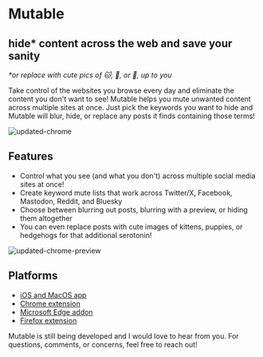 # Mutable

## hide* content across the web and save your sanity

_*or replace with cute pics of 🐱, 🐶, or 🦔, up to you_


Take control of the websites you browse every day and eliminate the content you don't want to see! Mutable helps you mute unwanted content across multiple sites at once. Just pick the keywords you want to hide and Mutable will blur, hide, or replace any posts it finds containing those terms!


![updated-chrome](https://github.com/IdreesInc/Mutable/assets/4875804/deb34901-e614-4468-a406-7afcedd0dfba)


## Features

- Control what you see (and what you don't) across multiple social media sites at once!
- Create keyword mute lists that work across Twitter/X, Facebook, Mastodon, Reddit, and Bluesky
- Choose between blurring out posts, blurring with a preview, or hiding them altogether
- You can even replace posts with cute images of kittens, puppies, or hedgehogs for that additional serotonin!

![updated-chrome-preview](https://github.com/IdreesInc/Mutable/assets/4875804/71e0ee6f-c4b8-4ba4-97df-e619dab740ab)


## Platforms

- [iOS and MacOS app](https://apps.apple.com/app/id6462700419)
- [Chrome extension](https://chrome.google.com/webstore/detail/mutable/daniknejbbnjhfmcgolfpaedkpcfkaop)
- [Microsoft Edge addon](https://microsoftedge.microsoft.com/addons/detail/mutable/eljpclpdfpmlicjlldnfeehfpfhljgbf)
- [Firefox extension](https://addons.mozilla.org/en-US/firefox/addon/mutable/)

Mutable is still being developed and I would love to hear from you. For questions, comments, or concerns, feel free to reach out!
